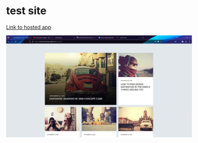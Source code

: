 # test site 
[Link to hosted app](https://rubchenkoartem.github.io/testsite1/)

![Preview for the Web Site](./Design/57.jpg)
